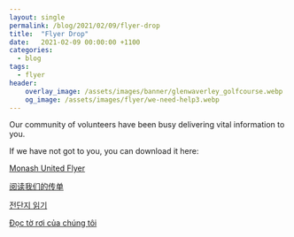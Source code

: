 ```yaml
---
layout: single
permalink: /blog/2021/02/09/flyer-drop
title:  "Flyer Drop"
date:   2021-02-09 00:00:00 +1100
categories:
  - blog
tags:
  - flyer
header:
    overlay_image: /assets/images/banner/glenwaverley_golfcourse.webp
    og_image: /assets/images/flyer/we-need-help3.webp
---
```


Our community of volunteers have been busy delivering vital information to you.

If we have not got to you, you can download it here:

<a target="_blank" href="/assets/docs/Monash-United-Flyer.pdf" title="Monash United Flyer">Monash United Flyer</a>

<a target="_blank" href="/assets/docs/Monash-United-Flyer-CN.pdf" title="阅读我们的传单">阅读我们的传单</a>

<a target="_blank" href="/assets/docs/Monash-United-Flyer-KR.pdf" title="전단지 읽기">전단지 읽기</a>

<a target="_blank" href="/assets/docs/Monash-United-Flyer-VI.pdf" title="Đọc tờ rơi của chúng tôi">Đọc tờ rơi của chúng tôi</a>
